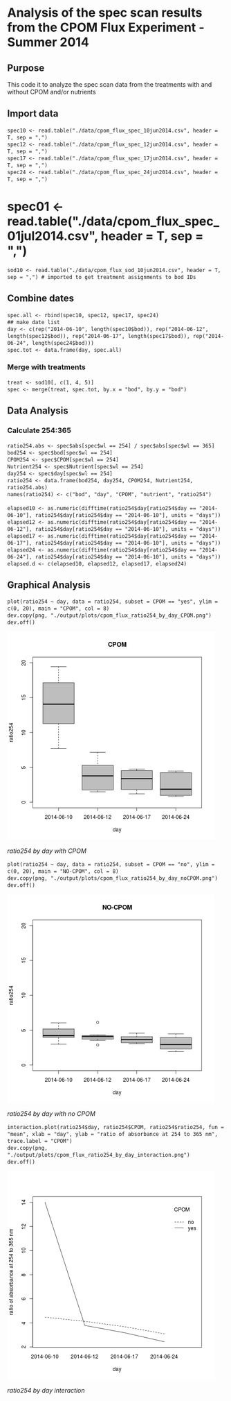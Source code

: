 # Analysis of the spec scan results from the CPOM Flux Experiment - Summer 2014

## Purpose

This code it to analyze the spec scan data from the treatments with and without CPOM and/or nutrients

## Import data

    spec10 <- read.table("./data/cpom_flux_spec_10jun2014.csv", header = T, sep = ",")
    spec12 <- read.table("./data/cpom_flux_spec_12jun2014.csv", header = T, sep = ",")
    spec17 <- read.table("./data/cpom_flux_spec_17jun2014.csv", header = T, sep = ",")
    spec24 <- read.table("./data/cpom_flux_spec_24jun2014.csv", header = T, sep = ",")
   # spec01 <- read.table("./data/cpom_flux_spec_01jul2014.csv", header = T, sep = ",")
    sod10 <- read.table("./data/cpom_flux_sod_10jun2014.csv", header = T, sep = ",") # imported to get treatment assignments to bod IDs
## Combine dates

    spec.all <- rbind(spec10, spec12, spec17, spec24)
    ## make date list
    day <- c(rep("2014-06-10", length(spec10$bod)), rep("2014-06-12", length(spec12$bod)), rep("2014-06-17", length(spec17$bod)), rep("2014-06-24", length(spec24$bod)))
    spec.tot <- data.frame(day, spec.all)

### Merge with treatments

    treat <- sod10[, c(1, 4, 5)]
    spec <- merge(treat, spec.tot, by.x = "bod", by.y = "bod")

## Data Analysis

### Calculate 254:365

    ratio254.abs <- spec$abs[spec$wl == 254] / spec$abs[spec$wl == 365]
    bod254 <- spec$bod[spec$wl == 254]
    CPOM254 <- spec$CPOM[spec$wl == 254]
    Nutrient254 <- spec$Nutrient[spec$wl == 254]
    day254 <- spec$day[spec$wl == 254]
    ratio254 <- data.frame(bod254, day254, CPOM254, Nutrient254, ratio254.abs)
    names(ratio254) <- c("bod", "day", "CPOM", "nutrient", "ratio254")

    elapsed10 <- as.numeric(difftime(ratio254$day[ratio254$day == "2014-06-10"], ratio254$day[ratio254$day == "2014-06-10"], units = "days"))
    elapsed12 <- as.numeric(difftime(ratio254$day[ratio254$day == "2014-06-12"], ratio254$day[ratio254$day == "2014-06-10"], units = "days"))
    elapsed17 <- as.numeric(difftime(ratio254$day[ratio254$day == "2014-06-17"], ratio254$day[ratio254$day == "2014-06-10"], units = "days"))
    elapsed24 <- as.numeric(difftime(ratio254$day[ratio254$day == "2014-06-24"], ratio254$day[ratio254$day == "2014-06-10"], units = "days"))
    elapsed.d <- c(elapsed10, elapsed12, elapsed17, elapsed24)

## Graphical Analysis

    plot(ratio254 ~ day, data = ratio254, subset = CPOM == "yes", ylim = c(0, 20), main = "CPOM", col = 8)
    dev.copy(png, "./output/plots/cpom_flux_ratio254_by_day_CPOM.png")
    dev.off()

![ratio254 by day with CPOM](../output/plots/cpom_flux_ratio254_by_day_CPOM.png)

_ratio254 by day with CPOM_

    plot(ratio254 ~ day, data = ratio254, subset = CPOM == "no", ylim = c(0, 20), main = "NO-CPOM", col = 8)
    dev.copy(png, "./output/plots/cpom_flux_ratio254_by_day_noCPOM.png")
    dev.off()

![ratio254 by day with CPOM](../output/plots/cpom_flux_ratio254_by_day_noCPOM.png)

_ratio254 by day with no CPOM_
    
    interaction.plot(ratio254$day, ratio254$CPOM, ratio254$ratio254, fun = "mean", xlab = "day", ylab = "ratio of absorbance at 254 to 365 nm", trace.label = "CPOM")
    dev.copy(png, "./output/plots/cpom_flux_ratio254_by_day_interaction.png")
    dev.off()

![ratio254 by day with CPOM](../output/plots/cpom_flux_ratio254_by_day_interaction.png)

_ratio254 by day interaction_


